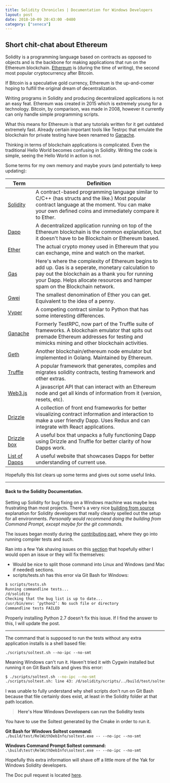 ```yaml
---
title: Solidity Chronicles | Documentation for Windows Developers
layout: post
date: 2018-10-09 20:43:00 -0400
category: ["seneca"]
---
```


## Short chit-chat about Ethereum

Solidity is a programming language based on contracts as opposed to objects and is the backbone for making applications that run
on the Ethereum blockchain. [Ethereum](https://www.ethereum.org/) is (during the time of writing), the second most popular cryptocurrency
after Bitcoin. 

If Bitcoin is a speculative gold currency, Ethereum is the up-and-comer hoping to fulfill the original dream of decentralization.

Writing programs in Solidity and producing decentralized applications is not an easy feat. Ethereum was created in 2015 which is extremely young for a technology.
Bitcoin, by comparison, was made in 2008, however it currently can only handle simple programming scripts.    

What this means for Ethereum is that any tutorials written for it get outdated extremely fast. Already certain important tools like Testrpc that emulate the blockchain for private testing have been renamed to [Ganache](https://truffleframework.com/ganache). 

Thinking in terms of blockchain applications is complicated. Even the traditional Hello World becomes confusing in Solidity. Writing the code is simple, seeing the Hello World in action is not.  

Some terms for my own memory and maybe yours (and potentially to keep updating):

| Term | Definition |
| ---- | ---------- |
| [Solidity](https://solidity.readthedocs.io/en/latest/) | A contract-based programming language similar to C/C++ (has structs and the like.) Most popular contract language at the moment. You can make your own defined coins and immediately compare it to Ether. |  
| [Dapp](https://en.wikipedia.org/wiki/Decentralized_application)  | A decentralized application running on top of the Ethereum blockchain is the common explanation, but it doesn't have to be Blockchain or Ethereum based.|  
|[Ether](https://www.ethereum.org/ether) | The actual crypto money used in Ethereum that you can exchange, mine and watch on the market.| 
| [Gas](https://www.investopedia.com/terms/g/gas-ethereum.asp) |  Here's where the complexity of Ethereum begins to add up. Gas is a seperate, monetary calculation to pay out the blockchain as a thank you for running your Dapp. Helps allocate resources and hamper spam on the Blockchain network.|   
|[Gwei](https://gwei.io/)| The smallest denomination of Ether you can get. Equivalent to the idea of a penny.|   
|[Vyper](https://vyper.readthedocs.io/en/latest/) | A competing contract similar to Python that has some interesting differences.  
|[Ganache](https://truffleframework.com/docs/ganache/overview)| Formerly TestRPC, now part of the Truffle suite of frameworks. A blockchain emulator that spits out premade Ethereum addresses for testing and mimicks mining and other blockchain activities. |
|[Geth](https://github.com/ethereum/go-ethereum/wiki/geth) | Another blockchain/ethereum node emulator but implemented in Golang. Maintained by Ethereum. |  
|[Truffle](https://truffleframework.com/docs/truffle/overview)| A popular framework that generates, compiles and migrates solidity contracts, testing framework and other extras.|  
|[Web3.js](https://web3js.readthedocs.io/en/1.0/)| A javascript API that can interact with an Ethereum node and get all kinds of information from it (version, resets, etc).|  
|[Drizzle](https://truffleframework.com/docs/drizzle/overview)| A collection of front end frameworks for better visualizing contract information and interaction to make a user friendly Dapp. Uses Redux and can integrate with React applications.|  
|[Drizzle box](https://github.com/truffle-box/drizzle-box) | A useful box that unpacks a fully functioning Dapp using Drizzle and Truffle for better clarity of how Dapps work.|   
|[List of Dapps](https://www.stateofthedapps.com/)| A useful website that showcases Dapps for better understanding of current use.|  


Hopefully this list clears up some terms and gives out some useful links.   

---       


#### **Back to the Solidity Documentation.**   

Setting up Solidity for bug fixing on a Windows machine was maybe less frustrating than most projects. There's a very nice [building from source](https://solidity.readthedocs.io/en/latest/installing-solidity.html#building-from-source) explanation for Solidity developers that really cleanly spelled out the setup for all environments. _Personally would recommend doing the building from Command Prompt, except maybe for the git commands._

The issues began mostly during the [contributing part](https://solidity.readthedocs.io/en/latest/contributing.html), where they go into running compiler tests and such. 

Ran into a few Yak shaving issues on this [section](https://solidity.readthedocs.io/en/latest/contributing.html#running-the-compiler-tests) that hopefully either I would open an issue or they will fix themselves:
- Would be nice to split those command into Linux and Windows (and Mac if needed) sections.
- scripts/tests.sh has this error via Git Bash for Windows:  
```bash
$ scripts/tests.sh
Running commandline tests...
/d/solidity
Checking that the bug list is up to date...
/usr/bin/env: ‘python2’: No such file or directory
Commandline tests FAILED
```  
Properly installing Python 2.7 doesn't fix this issue. If I find the answer to this, I will update the post.

---

The command that is supposed to run the tests without any extra application installs is a shell based file:

`./scripts/soltest.sh --no-ipc --no-smt`

Meaning Windows can't run it. Haven't tried it with Cygwin installed but running it on Git Bash fails and gives this error:

```bash
$ ./scripts/soltest.sh --no-ipc --no-smt
./scripts/soltest.sh: line 43: /d/solidity/scripts/../build/test/soltest: No such file or directory
```

I was unable to fully understand why shell scripts don't run on Git Bash because that file certainly does exist, at least in the Solidity folder at that path location.

> **Here's How Windows Developers can run the Solidity tests** 

You have to use the Soltest generated by the Cmake in order to run it. 

**Git Bash for Windows Soltest command:**  
`./build/test/RelWithDebInfo/soltest.exe -- --no-ipc --no-smt`

**Windows Command Prompt Soltest command:**  
`.\build\test\RelWithDebInfo\soltest.exe -- --no-ipc --no-smt`

Hopefully this extra information will shave off a little more of the Yak for Windows Solidity developers. 

The Doc pull request is located [here](https://github.com/ethereum/solidity/pull/5181).
 